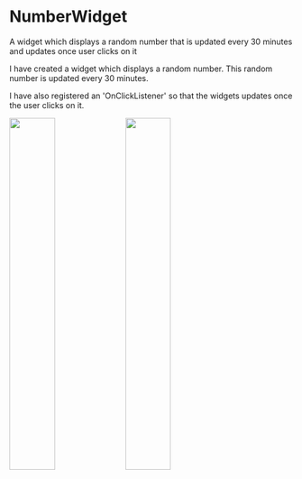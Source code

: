 # NumberWidget
A widget which displays a random number that is updated every 30 minutes and updates once user clicks on it<br>

I have created a widget which displays a random number. This random number is updated every 30 minutes.<br> 

I have also registered an 'OnClickListener' so that the widgets updates once the user clicks on it.<br>

<img width="40%" src="http://www.vogella.com/tutorials/AndroidWidgets/img/xrandom10.png.pagespeed.ic.Eyxrobegph.webp" />
<img width="40%" src="https://user-images.githubusercontent.com/16917821/39506007-b68a6c68-4df3-11e8-8ea2-06d57624c639.png" />

